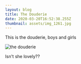 ```yaml
---
layout: blog
title: The Douderie
date: 2020-03-20T16:52:38.255Z
thumbnail: assets/img_1261.jpg
---
```

This is the douderie, boys and girls



![the douderie](assets/img_1261.jpg "The Douderie")



Isn't she lovely??